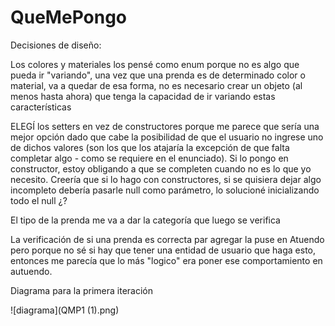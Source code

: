 # QueMePongo

Decisiones de diseño:

Los colores y materiales los pensé como enum porque no es algo que pueda ir "variando", una vez que una
prenda es de determinado color o material, va a quedar de esa forma, no es necesario crear un objeto (al menos hasta ahora) que
tenga la capacidad de ir variando estas características

ELEGÍ los setters en vez de constructores porque me parece que sería una mejor opción dado que
cabe la posibilidad de que el usuario no ingrese uno de dichos valores (son los que los atajaría la excepción
de que falta completar algo - como se requiere en el enunciado). Si lo pongo en constructor, estoy obligando
a que se completen cuando no es lo que yo necesito. Creería que si lo hago con constructores, si se quisiera dejar algo incompleto 
debería pasarle null como parámetro, lo solucioné inicializando todo el null ¿?

El tipo de la prenda me va a dar la categoría que luego se verifica

La verificación de si una prenda es correcta par agregar la puse en Atuendo pero porque no sé si hay que tener una entidad de usuario
que haga esto, entonces me parecía que lo más "logico" era poner ese comportamiento en autuendo. 


Diagrama para la primera iteración 



![diagrama](QMP1 (1).png)





